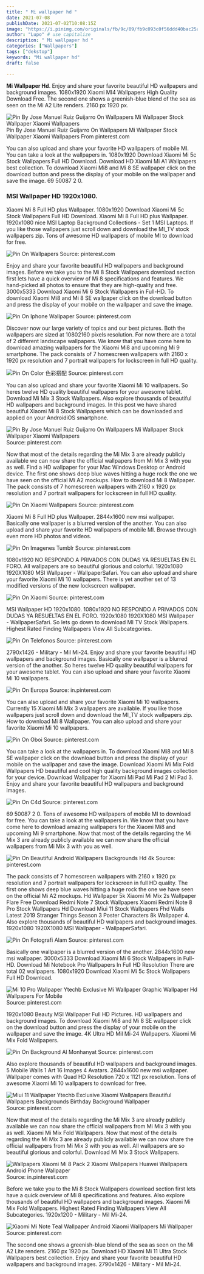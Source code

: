 ```yaml
---
title: " Mi wallpaper hd "
date: 2021-07-08
publishDate: 2021-07-02T10:08:15Z
image: "https://i.pinimg.com/originals/fb/9c/09/fb9c093c0f56ddd40bac25aa7674c534.jpg"
author: "Lupo" # use capitalize
description: " Mi wallpaper hd "
categories: ["Wallpapers"]
tags: ["dekstop"]
keywords: "Mi wallpaper hd"
draft: false

---
```



**Mi Wallpaper Hd**. Enjoy and share your favorite beautiful HD wallpapers and background images. 1080x1920 Xiaomi MI4 Wallpapers High Quality Download Free. The second one shows a greenish-blue blend of the sea as seen on the Mi A2 Lite renders. 2160 px 1920 px.

![Pin By Jose Manuel Ruiz Guijarro On Wallpapers Mi Wallpaper Stock Wallpaper Xiaomi Wallpapers](https://i.pinimg.com/originals/ed/0a/1c/ed0a1c9071c8ab37084b019f8bf73ace.jpg "Pin By Jose Manuel Ruiz Guijarro On Wallpapers Mi Wallpaper Stock Wallpaper Xiaomi Wallpapers")
Pin By Jose Manuel Ruiz Guijarro On Wallpapers Mi Wallpaper Stock Wallpaper Xiaomi Wallpapers From pinterest.com


You can also upload and share your favorite HD wallpapers of mobile MI. You can take a look at the wallpapers in. 1080x1920 Download Xiaomi Mi 5c Stock Wallpapers Full HD Download. Download HD Xiaomi Mi A1 Wallpapers best collection. To download Xiaomi Mi8 and Mi 8 SE wallpaper click on the download button and press the display of your mobile on the wallpaper and save the image. 69 50087 2 0.

### MSI Wallpaper HD 1920x1080.

Xiaomi Mi 8 Full HD plus Wallpaper. 1080x1920 Download Xiaomi Mi 5c Stock Wallpapers Full HD Download. Xiaomi Mi 8 Full HD plus Wallpaper. 1920x1080 nice MSI Laptop Background Collections - Set 1 MSI Laptops. If you like those wallpapers just scroll down and download the MI_TV stock wallpapers zip. Tons of awesome HD wallpapers of mobile MI to download for free.


![Pin On Wallpapers](https://i.pinimg.com/originals/27/f0/24/27f024146e773ba50c23ff21f94ebe21.png "Pin On Wallpapers")
Source: pinterest.com

Enjoy and share your favorite beautiful HD wallpapers and background images. Before we take you to the Mi 8 Stock Wallpapers download section first lets have a quick overview of Mi 8 specifications and features. We hand-picked all photos to ensure that they are high-quality and free. 3000x5333 Download Xiaomi Mi 6 Stock Wallpapers in Full-HD. To download Xiaomi Mi8 and Mi 8 SE wallpaper click on the download button and press the display of your mobile on the wallpaper and save the image.

![Pin On Iphone Wallpaper](https://i.pinimg.com/474x/80/fc/d5/80fcd519c88f69917a96f4b1ec1981e9.jpg "Pin On Iphone Wallpaper")
Source: pinterest.com

Discover now our large variety of topics and our best pictures. Both the wallpapers are sized at 10802160 pixels resolution. For now there are a total of 2 different landscape wallpapers. We know that you have come here to download amazing wallpapers for the Xiaomi Mi8 and upcoming Mi 9 smartphone. The pack consists of 7 homescreen wallpapers with 2160 x 1920 px resolution and 7 portrait wallpapers for lockscreen in full HD quality.

![Pin On Color 色彩搭配](https://i.pinimg.com/474x/ac/7e/b3/ac7eb3b1b055272837a8fb1fdba2e5de.jpg "Pin On Color 色彩搭配")
Source: pinterest.com

You can also upload and share your favorite Xiaomi Mi 10 wallpapers. So heres twelve HD quality beautiful wallpapers for your awesome tablet. Download Mi Mix 3 Stock Wallpapers. Also explore thousands of beautiful HD wallpapers and background images. In this post we have shared beautiful Xiaomi Mi 8 Stock Wallpapers which can be downloaded and applied on your AndroidiOS smartphone.

![Pin By Jose Manuel Ruiz Guijarro On Wallpapers Mi Wallpaper Stock Wallpaper Xiaomi Wallpapers](https://i.pinimg.com/originals/ed/0a/1c/ed0a1c9071c8ab37084b019f8bf73ace.jpg "Pin By Jose Manuel Ruiz Guijarro On Wallpapers Mi Wallpaper Stock Wallpaper Xiaomi Wallpapers")
Source: pinterest.com

Now that most of the details regarding the Mi Mix 3 are already publicly available we can now share the official wallpapers from Mi Mix 3 with you as well. Find a HD wallpaper for your Mac Windows Desktop or Android device. The first one shows deep blue waves hitting a huge rock the one we have seen on the official Mi A2 mockups. How to download Mi 8 Wallpaper. The pack consists of 7 homescreen wallpapers with 2160 x 1920 px resolution and 7 portrait wallpapers for lockscreen in full HD quality.

![Pin On Xiaomi Wallpapers](https://i.pinimg.com/originals/78/16/23/781623ade50c827750f6259e14edbd7a.jpg "Pin On Xiaomi Wallpapers")
Source: pinterest.com

Xiaomi Mi 8 Full HD plus Wallpaper. 2844x1600 new msi wallpaper. Basically one wallpaper is a blurred version of the another. You can also upload and share your favorite HD wallpapers of mobile MI. Browse through even more HD photos and videos.

![Pin On Imagenes Tumblr](https://i.pinimg.com/originals/1e/78/ac/1e78ac944409eebd0335f1520554d427.jpg "Pin On Imagenes Tumblr")
Source: pinterest.com

1080x1920 NO RESPONDO A PRIVADOS CON DUDAS YA RESUELTAS EN EL FORO. All wallpapers are so beautiful glorious and colorful. 1920x1080 1920X1080 MSI Wallpaper - WallpaperSafari. You can also upload and share your favorite Xiaomi Mi 10 wallpapers. There is yet another set of 13 modified versions of the new lockscreen wallpaper.

![Pin On Xiaomi](https://i.pinimg.com/originals/3f/37/61/3f37619a42a810fbcf82ecf0583cae38.jpg "Pin On Xiaomi")
Source: pinterest.com

MSI Wallpaper HD 1920x1080. 1080x1920 NO RESPONDO A PRIVADOS CON DUDAS YA RESUELTAS EN EL FORO. 1920x1080 1920X1080 MSI Wallpaper - WallpaperSafari. So lets go down to download MI TV Stock Wallpapers. Highest Rated Finding Wallpapers View All Subcategories.

![Pin On Telefonos](https://i.pinimg.com/originals/b5/9d/f5/b59df53f5ca11460cb301d1735013af0.jpg "Pin On Telefonos")
Source: pinterest.com

2790x1426 - Military - Mil Mi-24. Enjoy and share your favorite beautiful HD wallpapers and background images. Basically one wallpaper is a blurred version of the another. So heres twelve HD quality beautiful wallpapers for your awesome tablet. You can also upload and share your favorite Xiaomi Mi 10 wallpapers.

![Pin On Europa](https://i.pinimg.com/736x/02/58/32/025832473f9088c412babf4f466ca3e8.jpg "Pin On Europa")
Source: in.pinterest.com

You can also upload and share your favorite Xiaomi Mi 10 wallpapers. Currently 15 Xiaomi Mi Mix 3 wallpapers are available. If you like those wallpapers just scroll down and download the MI_TV stock wallpapers zip. How to download Mi 8 Wallpaper. You can also upload and share your favorite Xiaomi Mi 10 wallpapers.

![Pin On Oboi](https://i.pinimg.com/originals/0c/32/28/0c32286b7a374d36b653fdb450b025f6.jpg "Pin On Oboi")
Source: pinterest.com

You can take a look at the wallpapers in. To download Xiaomi Mi8 and Mi 8 SE wallpaper click on the download button and press the display of your mobile on the wallpaper and save the image. Download Xiaomi Mi Mix Fold Wallpapers HD beautiful and cool high quality background images collection for your device. Download Wallpaper for Xiaomi Mi Pad Mi Pad 2 Mi Pad 3. Enjoy and share your favorite beautiful HD wallpapers and background images.

![Pin On C4d](https://i.pinimg.com/originals/22/6c/ba/226cba39ca8dfc8ac53d2cb8e283ed84.jpg "Pin On C4d")
Source: pinterest.com

69 50087 2 0. Tons of awesome HD wallpapers of mobile MI to download for free. You can take a look at the wallpapers in. We know that you have come here to download amazing wallpapers for the Xiaomi Mi8 and upcoming Mi 9 smartphone. Now that most of the details regarding the Mi Mix 3 are already publicly available we can now share the official wallpapers from Mi Mix 3 with you as well.

![Pin On Beautiful Android Wallpapers Backgrounds Hd 4k](https://i.pinimg.com/originals/13/d5/f9/13d5f9d371caef0e87530edfb6a2c574.png "Pin On Beautiful Android Wallpapers Backgrounds Hd 4k")
Source: pinterest.com

The pack consists of 7 homescreen wallpapers with 2160 x 1920 px resolution and 7 portrait wallpapers for lockscreen in full HD quality. The first one shows deep blue waves hitting a huge rock the one we have seen on the official Mi A2 mockups. Hd Wallpaper 5k Xiaomi Mi Mix 2s Wallpaper Flare Free Download Redmi Note 7 Stock Wallpapers Xiaomi Redmi Note 8 Pro Stock Wallpapers Hd Download Miui 11 Stock Wallpapers Fhd Walls Latest 2019 Stranger Things Season 3 Poster Characters 8k Wallpaper 4. Also explore thousands of beautiful HD wallpapers and background images. 1920x1080 1920X1080 MSI Wallpaper - WallpaperSafari.

![Pin On Fotografi Alam](https://i.pinimg.com/474x/86/d7/d6/86d7d6f618c1a74e444d57440d191d10.jpg "Pin On Fotografi Alam")
Source: pinterest.com

Basically one wallpaper is a blurred version of the another. 2844x1600 new msi wallpaper. 3000x5333 Download Xiaomi Mi 6 Stock Wallpapers in Full-HD. Download Mi Notebook Pro Wallpapers In Full HD Resolution There are total 02 wallpapers. 1080x1920 Download Xiaomi Mi 5c Stock Wallpapers Full HD Download.

![Mi 10 Pro Wallpaper Ytechb Exclusive Mi Wallpaper Graphic Wallpaper Hd Wallpapers For Mobile](https://i.pinimg.com/originals/91/73/c0/9173c0e6bf10471489d20fe6af0c4567.jpg "Mi 10 Pro Wallpaper Ytechb Exclusive Mi Wallpaper Graphic Wallpaper Hd Wallpapers For Mobile")
Source: pinterest.com

1920x1080 Beauty MSI Wallpaper Full HD Pictures. HD wallpapers and background images. To download Xiaomi Mi8 and Mi 8 SE wallpaper click on the download button and press the display of your mobile on the wallpaper and save the image. 4K Ultra HD Mil Mi-24 Wallpapers. Xiaomi Mi Mix Fold Wallpapers.

![Pin On Background Al Monhanyat](https://i.pinimg.com/originals/ed/8c/99/ed8c9934c01c1f7b44753e9483be119d.jpg "Pin On Background Al Monhanyat")
Source: pinterest.com

Also explore thousands of beautiful HD wallpapers and background images. 5 Mobile Walls 1 Art 16 Images 4 Avatars. 2844x1600 new msi wallpaper. Wallpaper comes with Quad HD Resolution 720 x 1121 px resolution. Tons of awesome Xiaomi Mi 10 wallpapers to download for free.

![Miui 11 Wallpaper Ytechb Exclusive Xiaomi Wallpapers Beautiful Wallpapers Backgrounds Birthday Background Wallpaper](https://i.pinimg.com/originals/84/97/72/849772b9e018db3394124d74229c4ebe.png "Miui 11 Wallpaper Ytechb Exclusive Xiaomi Wallpapers Beautiful Wallpapers Backgrounds Birthday Background Wallpaper")
Source: pinterest.com

Now that most of the details regarding the Mi Mix 3 are already publicly available we can now share the official wallpapers from Mi Mix 3 with you as well. Xiaomi Mi Mix Fold Wallpapers. Now that most of the details regarding the Mi Mix 3 are already publicly available we can now share the official wallpapers from Mi Mix 3 with you as well. All wallpapers are so beautiful glorious and colorful. Download Mi Mix 3 Stock Wallpapers.

![Wallpapers Xiaomi Mi 8 Pack 2 Xiaomi Wallpapers Huawei Wallpapers Android Phone Wallpaper](https://i.pinimg.com/originals/12/a2/9d/12a29d7a31530833d53af8269fcfad19.jpg "Wallpapers Xiaomi Mi 8 Pack 2 Xiaomi Wallpapers Huawei Wallpapers Android Phone Wallpaper")
Source: in.pinterest.com

Before we take you to the Mi 8 Stock Wallpapers download section first lets have a quick overview of Mi 8 specifications and features. Also explore thousands of beautiful HD wallpapers and background images. Xiaomi Mi Mix Fold Wallpapers. Highest Rated Finding Wallpapers View All Subcategories. 1920x1200 - Military - Mil Mi-24.

![Xiaomi Mi Note Teal Wallpaper Android Xiaomi Wallpapers Mi Wallpaper](https://i.pinimg.com/originals/fb/9c/09/fb9c093c0f56ddd40bac25aa7674c534.jpg "Xiaomi Mi Note Teal Wallpaper Android Xiaomi Wallpapers Mi Wallpaper")
Source: pinterest.com

The second one shows a greenish-blue blend of the sea as seen on the Mi A2 Lite renders. 2160 px 1920 px. Download HD Xiaomi Mi 11 Ultra Stock Wallpapers best collection. Enjoy and share your favorite beautiful HD wallpapers and background images. 2790x1426 - Military - Mil Mi-24.

